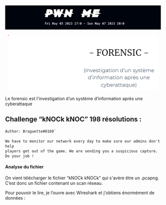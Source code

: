 <p align="center">
  <img src="./scr/images/titre.png" />
</p>

<p align="center">
  <img src="./scr/images/forensic/forensic.png" />
</p>

Le forensic est l'investigation d’un système d’information après une cyberattaque

## Challenge “kNOCk kNOC” 198 résolutions :

```
Author: Braguette#0169`

We have to monitor our network every day to make sure our admins don't help
players get out of the game. We are sending you a suspicious capture. Do your job !
```

#### Analyse du fichier

On vient télécharger le fichier “kNOCk kNOCk” qui s'avère être un .pcapng. C’est donc un fichier contenant un scan réseau.

Pour pouvoir le lire, je l’ouvre avec Wireshark et j'obtiens énormément de données :